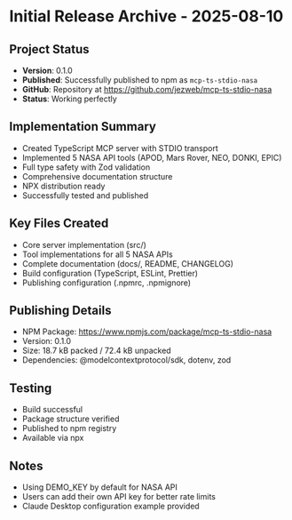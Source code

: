 # Initial Release Archive - 2025-08-10

## Project Status
- **Version**: 0.1.0
- **Published**: Successfully published to npm as `mcp-ts-stdio-nasa`
- **GitHub**: Repository at https://github.com/jezweb/mcp-ts-stdio-nasa
- **Status**: Working perfectly

## Implementation Summary
- Created TypeScript MCP server with STDIO transport
- Implemented 5 NASA API tools (APOD, Mars Rover, NEO, DONKI, EPIC)
- Full type safety with Zod validation
- Comprehensive documentation structure
- NPX distribution ready
- Successfully tested and published

## Key Files Created
- Core server implementation (src/)
- Tool implementations for all 5 NASA APIs
- Complete documentation (docs/, README, CHANGELOG)
- Build configuration (TypeScript, ESLint, Prettier)
- Publishing configuration (.npmrc, .npmignore)

## Publishing Details
- NPM Package: https://www.npmjs.com/package/mcp-ts-stdio-nasa
- Version: 0.1.0
- Size: 18.7 kB packed / 72.4 kB unpacked
- Dependencies: @modelcontextprotocol/sdk, dotenv, zod

## Testing
- Build successful
- Package structure verified
- Published to npm registry
- Available via npx

## Notes
- Using DEMO_KEY by default for NASA API
- Users can add their own API key for better rate limits
- Claude Desktop configuration example provided